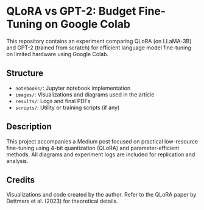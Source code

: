 # QLoRA vs GPT-2: Budget Fine-Tuning on Google Colab

This repository contains an experiment comparing QLoRA (on LLaMA-3B) and GPT-2 (trained from scratch) for efficient language model fine-tuning on limited hardware using Google Colab.

## Structure

- `notebooks/`: Jupyter notebook implementation
- `images/`: Visualizations and diagrams used in the article
- `results/`: Logs and final PDFs
- `scripts/`: Utility or training scripts (if any)

## Description

This project accompanies a Medium post focused on practical low-resource fine-tuning using 4-bit quantization (QLoRA) and parameter-efficient methods. All diagrams and experiment logs are included for replication and analysis.

## Credits

Visualizations and code created by the author. Refer to the QLoRA paper by Dettmers et al. (2023) for theoretical details.

